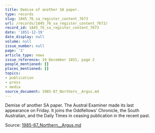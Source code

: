 ```yaml
---
title: Demise of another SA paper.
type: records
slug: 1845_76_sa_register_content_7673
url: /records/1845_76_sa_register_content_7673/
record_id: 1845_76_sa_register_content_7673
date: '1851-12-19'
date_display: null
volume: null
issue_number: null
page: '2'
article_type: news
issue_reference: 19 December 1851, page 2
people_mentioned: []
places_mentioned: []
topics:
- publication
- press
- media
source_document: 1985-87_Northern__Argus.md
---
```


Demise of another SA paper.  The Austral Examiner made its last appearance on Friday.  It joins the Oddfellows’ Chronicle, the South Australian, and the Daily Times in ceasing publication in the recent past.

Source: [1985-87_Northern__Argus.md](/downloads/markdown/1985-87_Northern__Argus.md)
